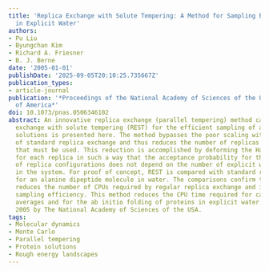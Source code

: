 ```yaml
---
title: 'Replica Exchange with Solute Tempering: A Method for Sampling Biological Systems
  in Explicit Water'
authors:
- Pu Liu
- Byungchan Kim
- Richard A. Friesner
- B. J. Berne
date: '2005-01-01'
publishDate: '2025-09-05T20:10:25.735667Z'
publication_types:
- article-journal
publication: '*Proceedings of the National Academy of Sciences of the United States
  of America*'
doi: 10.1073/pnas.0506346102
abstract: An innovative replica exchange (parallel tempering) method called replica
  exchange with solute tempering (REST) for the efficient sampling of aqueous protein
  solutions is presented here. The method bypasses the poor scaling with system size
  of standard replica exchange and thus reduces the number of replicas (parallel processes)
  that must be used. This reduction is accomplished by deforming the Hamiltonian function
  for each replica in such a way that the acceptance probability for the exchange
  of replica configurations does not depend on the number of explicit water molecules
  in the system. For proof of concept, REST is compared with standard replica exchange
  for an alanine dipeptide molecule in water. The comparisons confirm that REST greatly
  reduces the number of CPUs required by regular replica exchange and increases the
  sampling efficiency. This method reduces the CPU time required for calculating thermodynamic
  averages and for the ab initio folding of proteins in explicit water. o̧pyright
  2005 by The National Academy of Sciences of the USA.
tags:
- Molecular dynamics
- Monte Carlo
- Parallel tempering
- Protein solutions
- Rough energy landscapes
---
```

